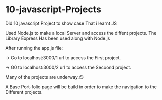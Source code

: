 # 10-javascript-Projects
Did 10 javascript Project to show case That i learnt JS

Used Node.js to make a local Server and access the diffent projects.
The Library Express Has been used along with Node.js

After running the app.js file:

-> Go to localhost:3000/1 url to access the First project.

-> G0 to localhost:3000/2 url to access the Secoond project.

Many of the projects are underway.😉

A Base Port-folio page will be build in order to make the navigation to the Different projects.
